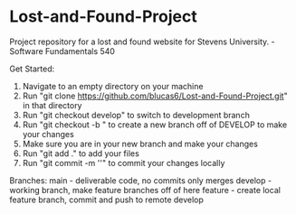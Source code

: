 # Lost-and-Found-Project
Project repository for a lost and found website for Stevens University. -Software Fundamentals 540


Get Started:
1. Navigate to an empty directory on your machine
2. Run "git clone https://github.com/blucas6/Lost-and-Found-Project.git" in that directory
3. Run "git checkout develop" to switch to development branch
4. Run "git checkout -b <name-of-your-new-branch>" to create a new branch off of DEVELOP to make your changes
5. Make sure you are in your new branch and make your changes
6. Run "git add ." to add your files
7. Run "git commit -m '<say-what-you-did>'" to commit your changes locally


Branches:
  main - deliverable code, no commits only merges
  develop - working branch, make feature branches off of here
  feature - create local feature branch, commit and push to remote develop
